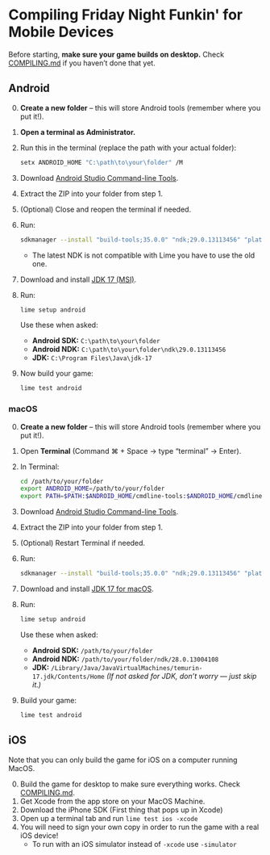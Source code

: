 # Compiling Friday Night Funkin' for Mobile Devices

Before starting, **make sure your game builds on desktop.**
Check [COMPILING.md](./COMPILING.md) if you haven’t done that yet.

## Android

0. **Create a new folder** – this will store Android tools (remember where you put it!).
1. **Open a terminal as Administrator.**
2. Run this in the terminal (replace the path with your actual folder):
   ```bash
   setx ANDROID_HOME "C:\path\to\your\folder" /M
   ```
3. Download [Android Studio Command-line Tools](https://developer.android.com/studio#command-line-tools-only).
4. Extract the ZIP into your folder from step 1.
5. (Optional) Close and reopen the terminal if needed.
6. Run:
   ```bash
   sdkmanager --install "build-tools;35.0.0" "ndk;29.0.13113456" "platforms;android-29" "platforms;android-35"
   ```
   - The latest NDK is not compatible with Lime you have to use the old one.
7. Download and install [JDK 17 (MSI)](https://adoptium.net/temurin/releases/?version=17&os=windows).
8. Run:
   ```bash
   lime setup android
   ```
   Use these when asked:
   - **Android SDK:** `C:\path\to\your\folder`
   - **Android NDK:** `C:\path\to\your\folder\ndk\29.0.13113456`
   - **JDK:** `C:\Program Files\Java\jdk-17`

9. Now build your game:
    ```bash
    lime test android
    ```


### macOS

0. **Create a new folder** – this will store Android tools (remember where you put it!).
1. Open **Terminal** (Command ⌘ + Space → type “terminal” → Enter).
2. In Terminal:
   ```bash
   cd /path/to/your/folder
   export ANDROID_HOME=/path/to/your/folder
   export PATH=$PATH:$ANDROID_HOME/cmdline-tools:$ANDROID_HOME/cmdline-tools/bin:$ANDROID_HOME/platform-tools
   ```
3. Download [Android Studio Command-line Tools](https://developer.android.com/studio#command-line-tools-only).
4. Extract the ZIP into your folder from step 1.
5. (Optional) Restart Terminal if needed.
6. Run:
   ```bash
   sdkmanager --install "build-tools;35.0.0" "ndk;29.0.13113456" "platforms;android-29" "platforms;android-35"
   ```
7. Download and install [JDK 17 for macOS](https://adoptium.net/temurin/releases/?os=mac&version=17).
8. Run:
   ```bash
   lime setup android
   ```
   Use these when asked:
   - **Android SDK:** `/path/to/your/folder`
   - **Android NDK:** `/path/to/your/folder/ndk/28.0.13004108`
   - **JDK:** `/Library/Java/JavaVirtualMachines/temurin-17.jdk/Contents/Home`
     _(If not asked for JDK, don’t worry — just skip it.)_

9. Build your game:
    ```bash
    lime test android
    ```

## iOS
Note that you can only build the game for iOS on a computer running MacOS.

0. Build the game for desktop to make sure everything works. Check [COMPILING.md](./COMPILING.md).
1. Get Xcode from the app store on your MacOS Machine.
2. Download the iPhone SDK (First thing that pops up in Xcode)
3. Open up a terminal tab and run `lime test ios -xcode`
4. You will need to sign your own copy in order to run the game with a real iOS device!
   - To run with an iOS simulator instead of `-xcode` use `-simulator`
